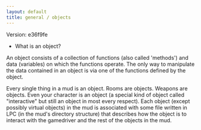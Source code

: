 ```yaml
---
layout: default
title: general / objects
---
```


Version: e36f9fe

* What is an object?

An object consists of a collection of functions (also called 'methods')
and data (variables) on which the functions operate.  The only way to
manipulate the data contained in an object is via one of the functions
defined by the object.

Every single thing in a mud is an object.  Rooms are objects.  Weapons
are objects.  Even your character is an object (a special kind of object
called "interactive" but still an object in most every respect).  Each
object (except possibly virtual objects) in the mud is associated with
some file written in LPC (in the mud's directory structure) that describes
how the object is to interact with the gamedriver and the rest of the objects
in the mud.
